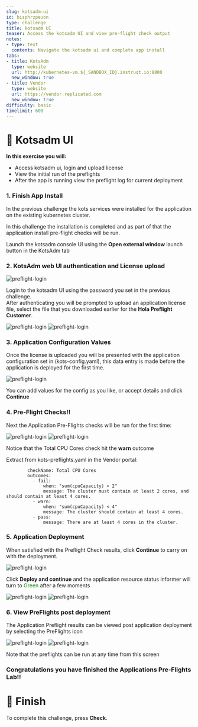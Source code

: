 ```yaml
---
slug: kotsadm-ui
id: bisphrzpeuon
type: challenge
title: kotsadm UI
teaser: Access the kotsadm UI and view pre-flight check output
notes:
- type: text
  contents: Navigate the kotsadm ui and complete app install
tabs:
- title: KotsAdm
  type: website
  url: http://kubernetes-vm.${_SANDBOX_ID}.instruqt.io:8800
  new_window: true
- title: Vendor
  type: website
  url: https://vendor.replicated.com
  new_window: true
difficulty: basic
timelimit: 600
---
```


👋 Kotsadm UI
=============

**In this exercise you will:**

 * Access kotsadm ui, login and upload license
 * View the initial run of the preflights
 * After the app is running view the preflight log for current deployment


### 1. Finish App Install

In the previous challenge the kots services were installed for the application on the existing kubernetes cluster.

In this challenge the installation is completed and as part of that the application install pre-flight checks will be run.

Launch the kotsadm console UI using the **Open external window** launch button in the KotsAdm tab


### 2. KotsAdm web UI authentication and License upload

![preflight-login](../assets/preflight-login.png)

Login to the kotsadm UI using the password you set in the previous challenge.  
After authenticating you will be prompted to upload an application license file, select the file that you downloaded earlier for the **Hola Preflight Customer**.

![preflight-login](../assets/preflight-license-upload1.png)
![preflight-login](../assets/preflight-license-upload2.png)


### 3. Application Configuration Values

Once the license is uploaded you will be presented with the application configuration set in (kots-config.yaml), this data entry is made before the application is deployed for the first time.

![preflight-login](../assets/preflight-config.png)

You can add values for the config as you like, or accept details and click **Continue**


### 4. Pre-Flight Checks!!

Next the Application Pre-Flights checks will be run for the first time:

![preflight-login](../assets/preflight-preflight-checks1.png)
![preflight-login](../assets/preflight-preflight-results1.png)

Notice that the Total CPU Cores check hit the **warn** outcome

Extract from kots-preflights.yaml in the Vendor portal:
```    - nodeResources:
        checkName: Total CPU Cores
        outcomes:
          - fail:
              when: "sum(cpuCapacity) < 2"
              message: The cluster must contain at least 2 cores, and should contain at least 4 cores.
          - warn:
              when: "sum(cpuCapacity) < 4"
              message: The cluster should contain at least 4 cores.
          - pass:
              message: There are at least 4 cores in the cluster.
```


### 5. Application Deployment

When satisfied with the Preflight Check results, click **Continue** to carry on with the deployment.

![preflight-login](../assets/preflight-deploy.png)

Click **Deploy and continue** and the application resource status informer will turn to <font color="Green">Green</font> after a few moments

![preflight-login](../assets/preflight-app-running.png)
![preflight-login](../assets/preflight-app-deployed.png)


### 6. View PreFlights post deployment

The Application Preflight results can be viewed post application deployment by selecting the PreFlights icon

![preflight-login](../assets/preflight-preflight-icon.png)
![preflight-login](../assets/preflight-preflight-checks2.png)

Note that the preflights can be run at any time from this screen


### Congratulations you have finished the Applications Pre-Flights Lab!!


🏁 Finish
=========

To complete this challenge, press **Check**.
